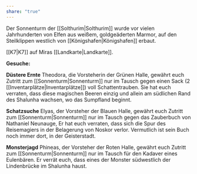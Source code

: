 ```yaml
---
share: "true"
---
```

Der Sonnenturm der [[Solthurim|Solthurim]] wurde vor vielen Jahrhunderten von Elfen aus weißem, goldgeäderten Marmor, auf den Steilklippen westlich von [[Königshafen|Königshafen]] erbaut.

[[K7|K7]] auf Miras [[Landkarte|Landkarte]].

**Gesuche:**

**Düstere Ernte**
Theodora, die Vorsteherin der Grünen Halle, gewährt euch Zutritt zum [[Sonnenturm|Sonnenturm]] nur im Tausch gegen einen Sack (2 [[Inventarplätze|Inventarplätze]]) voll Schattentrauben. 
Sie hat euch verraten, dass diese magischen Beeren einzig und allein am südlichen Rand des Shalunha wachsen, wo das Sumpfland beginnt.

**Schatzsuche**
Elyas, der Vorsteher der Blauen Halle, gewährt euch Zutritt zum [[Sonnenturm|Sonnenturm]] nur im Tausch gegen das Zauberbuch von Nathaniel Neunauge, 
Er hat euch verraten, dass sich die Spur des Reisemagiers in der Belagerung von Noskor verlor. Vermutlich ist sein Buch noch immer dort, in der Geisterstadt.

**Monsterjagd**
Phineas, der Vorsteher der Roten Halle, gewährt euch Zutritt zum [[Sonnenturm|Sonnenturm]] nur im Tausch für den Kadaver eines Eulenbären.
Er verrät euch, dass eines der Monster südwestlich der Lindenbrücke im Shalunha haust.